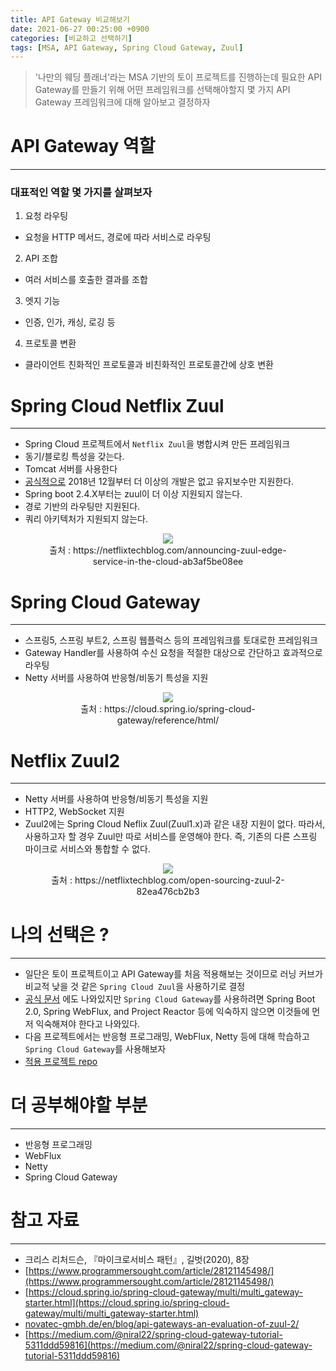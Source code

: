 ```yaml
---
title: API Gateway 비교해보기
date: 2021-06-27 00:25:00 +0900
categories: [비교하고 선택하기]
tags: [MSA, API Gateway, Spring Cloud Gateway, Zuul]
---
```


> '나만의 웨딩 플래너'라는 MSA 기반의 토이 프로젝트를 진행하는데 필요한 API Gateway를 만들기 위해 어떤 프레임워크를 선택해야할지
> 몇 가지 API Gateway 프레임워크에 대해 알아보고 결정하자

# API Gateway 역할
---
### 대표적인 역할 몇 가지를 살펴보자
1. 요청 라우팅
  - 요청을 HTTP 메서드, 경로에 따라 서비스로 라우팅
2. API 조합
  - 여러 서비스를 호출한 결과를 조합
3. 엣지 기능
  - 인증, 인가, 캐싱, 로깅 등
4. 프로토콜 변환
  - 클라이언트 친화적인 프로토콜과 비친화적인 프로토콜간에 상호 변환

# Spring Cloud Netflix Zuul
---
- Spring Cloud 프로젝트에서 `Netflix Zuul`을 병합시켜 만든 프레임워크
- 동기/블로킹 특성을 갖는다.
- Tomcat 서버를 사용한다
- [공식적으로](https://spring.io/blog/2018/12/12/spring-cloud-greenwich-rc1-available-now) 2018년 12월부터 더 이상의 개발은 없고 유지보수만 지원한다.
- Spring boot 2.4.X부터는 zuul이 더 이상 지원되지 않는다.
- 경로 기반의 라우팅만 지원된다.
- 쿼리 아키텍처가 지원되지 않는다.

<figure align = "center">
  <img src = "https://miro.medium.com/max/1920/1*9IeEGHSRMGfAnhqM49TLpQ.png"/>
  <figcaption align="center">출처 : https://netflixtechblog.com/announcing-zuul-edge-service-in-the-cloud-ab3af5be08ee</figcaption>
</figure>


# Spring Cloud Gateway
---
- 스프링5, 스프링 부트2, 스프링 웹플럭스 등의 프레임워크를 토대로한 프레임워크
- Gateway Handler를 사용하여 수신 요청을 적절한 대상으로 간단하고 효과적으로 라우팅
- Netty 서버를 사용하여 반응형/비동기 특성을 지원

<figure align = "center">
  <img src = "https://cloud.spring.io/spring-cloud-gateway/reference/html/images/spring_cloud_gateway_diagram.png"/>
  <figcaption align="center">출처 : https://cloud.spring.io/spring-cloud-gateway/reference/html/</figcaption>
</figure>

# Netflix Zuul2
---
- Netty 서버를 사용하여 반응형/비동기 특성을 지원
- HTTP2, WebSocket 지원
- Zuul2에는 Spring Cloud Neflix Zuul(Zuul1.x)과 같은 내장 지원이 없다. 따라서, 사용하고자 할 경우 Zuul만 따로 서비스를 운영해야 한다.
즉, 기존의 다른 스프링 마이크로 서비스와 통합할 수 없다.

<figure align = "center">
  <img src = "https://miro.medium.com/max/1400/0*ycjEWsSKCaPemEg3."/>
  <figcaption align="center">출처 : https://netflixtechblog.com/open-sourcing-zuul-2-82ea476cb2b3</figcaption>
</figure>


# 나의 선택은 ?
---
- 일단은 토이 프로젝트이고 API Gateway를 처음 적용해보는 것이므로 러닝 커브가 비교적 낮을 것 같은 `Spring Cloud Zuul`을 사용하기로 결정
- [공식 문서](https://cloud.spring.io/spring-cloud-gateway/multi/multi_gateway-starter.html) 에도 나와있지만 `Spring Cloud Gateway`를 사용하려면
Spring Boot 2.0, Spring WebFlux, and Project Reactor 등에 익숙하지 않으면 이것들에 먼저 익숙해져야 한다고 나와있다.
- 다음 프로젝트에서는 반응형 프로그래밍, WebFlux, Netty 등에 대해 학습하고 `Spring Cloud Gateway`를 사용해보자
- [적용 프로젝트 repo](https://github.com/zz9z9/wedding-manager)

# 더 공부해야할 부분
---
- 반응형 프로그래밍
- WebFlux
- Netty
- Spring Cloud Gateway

# 참고 자료
---
- 크리스 리처드슨, 『마이크로서비스 패턴』, 길벗(2020), 8장
- [https://www.programmersought.com/article/28121145498/](https://www.programmersought.com/article/28121145498/)
- [https://cloud.spring.io/spring-cloud-gateway/multi/multi_gateway-starter.html](https://cloud.spring.io/spring-cloud-gateway/multi/multi_gateway-starter.html)
- [novatec-gmbh.de/en/blog/api-gateways-an-evaluation-of-zuul-2/](novatec-gmbh.de/en/blog/api-gateways-an-evaluation-of-zuul-2/)
- [https://medium.com/@niral22/spring-cloud-gateway-tutorial-5311ddd59816](https://medium.com/@niral22/spring-cloud-gateway-tutorial-5311ddd59816)
